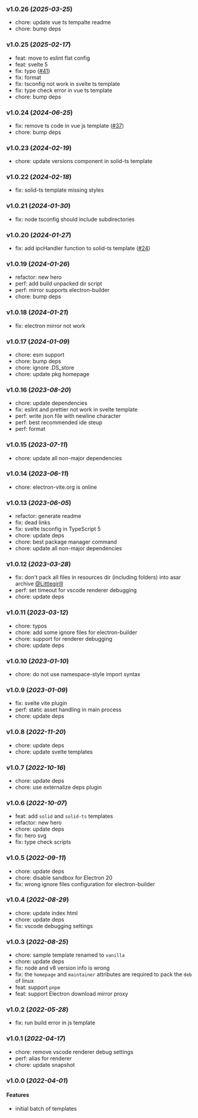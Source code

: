 ### v1.0.26 (_2025-03-25_)

- chore: update vue ts tempalte readme
- chore: bump deps

### v1.0.25 (_2025-02-17_)

- feat: move to eslint flat config
- feat: svelte 5
- fix: typo ([#41](https://github.com/alex8088/quick-start/pull/41))
- fix: format
- fix: tsconfig not work in svelte ts template
- fix: type check error in vue ts template
- chore: bump deps

### v1.0.24 (_2024-06-25_)

- fix: remove ts code in vue js template ([#37](https://github.com/alex8088/quick-start/pull/37))
- chore: bump deps

### v1.0.23 (_2024-02-19_)

- chore: update versions component in solid-ts template

### v1.0.22 (_2024-02-18_)

- fix: solid-ts template missing styles

### v1.0.21 (_2024-01-30_)

- fix: node tsconfig should include subdirectories

### v1.0.20 (_2024-01-27_)

- fix: add ipcHandler function to solid-ts template ([#24](https://github.com/alex8088/quick-start/pull/24))

### v1.0.19 (_2024-01-26_)

- refactor: new hero
- perf: add build unpacked dir script
- perf: mirror supports electron-builder
- chore: bump deps

### v1.0.18 (_2024-01-21_)

- fix: electron mirror not work

### v1.0.17 (_2024-01-09_)

- chore: esm support
- chore: bump deps
- chore: ignore .DS_store
- chore: update pkg homepage

### v1.0.16 (_2023-08-20_)

- chore: update dependencies
- fix: eslint and prettier not work in svelte template
- perf: write json file with newline character
- perf: best recommended ide steup
- perf: format

### v1.0.15 (_2023-07-11_)

- chore: update all non-major dependencies

### v1.0.14 (_2023-06-11_)

- chore: electron-vite.org is online

### v1.0.13 (_2023-06-05_)

- refactor: generate readme
- fix: dead links
- fix: svelte tsconfig in TypeScript 5
- chore: update deps
- chore: best package manager command
- chore: update all non-major dependencies

### v1.0.12 (_2023-03-28_)

- fix: don't pack all files in resources dir (including folders) into asar archive [@Littlegirlll](https://github.com/Littlegirlll)
- perf: set timeout for vscode renderer debugging
- chore: update deps

### v1.0.11 (_2023-03-12_)

- chore: typos
- chore: add some ignore files for electron-builder
- chore: support for renderer debugging
- chore: update deps

### v1.0.10 (_2023-01-10_)

- chore: do not use namespace-style import syntax

### v1.0.9 (_2023-01-09_)

- fix: svelte vite plugin
- perf: static asset handling in main process
- chore: update deps

### v1.0.8 (_2022-11-20_)

- chore: update deps
- chore: update svelte templates

### v1.0.7 (_2022-10-16_)

- chore: update deps
- chore: use externalize deps plugin

### v1.0.6 (_2022-10-07_)

- feat: add `solid` and `solid-ts` templates
- refactor: new hero
- chore: update deps
- fix: hero svg
- fix: type check scripts

### v1.0.5 (_2022-09-11_)

- chore: update deps
- chore: disable sandbox for Electron 20
- fix: wrong ignore files configuration for electron-builder

### v1.0.4 (_2022-08-29_)

- chore: update index html
- chore: update deps
- fix: vscode debugging settings

### v1.0.3 (_2022-08-25_)

- chore: sample template renamed to `vanilla`
- chore: update deps
- fix: node and v8 version info is wrong
- fix: the `homepage` and `maintainer` attributes are required to pack the `deb` of linux
- feat: support `pnpm`
- feat: support Electron download mirror proxy

### v1.0.2 (_2022-05-28_)

- fix: run build error in js template

### v1.0.1 (_2022-04-17_)

- chore: remove vscode renderer debug settings
- perf: alias for renderer
- chore: update snapshot

### v1.0.0 (_2022-04-01_)

#### Features

- initial batch of templates
